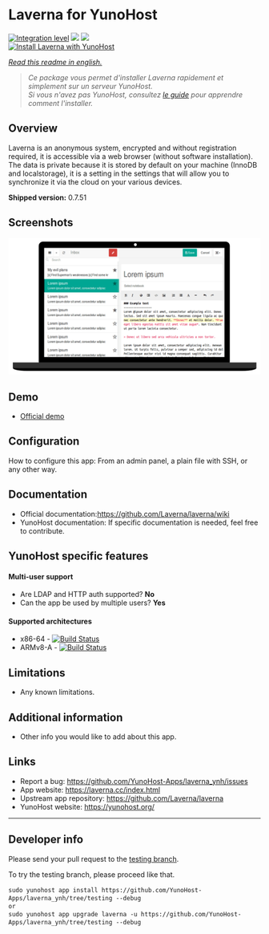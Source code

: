 # Laverna for YunoHost

[![Integration level](https://dash.yunohost.org/integration/laverna.svg)](https://dash.yunohost.org/appci/app/laverna) ![](https://ci-apps.yunohost.org/ci/badges/laverna.status.svg) ![](https://ci-apps.yunohost.org/ci/badges/laverna.maintain.svg)  
[![Install Laverna with YunoHost](https://install-app.yunohost.org/install-with-yunohost.png)](https://install-app.yunohost.org/?app=laverna)

*[Read this readme in english.](./README.md)* 

> *Ce package vous permet d'installer Laverna rapidement et simplement sur un serveur YunoHost.  
Si vous n'avez pas YunoHost, consultez [le guide](https://yunohost.org/#/install) pour apprendre comment l'installer.*

## Overview
Laverna is an anonymous system, encrypted and without registration required, it is accessible via a web browser (without software installation).
The data is private because it is stored by default on your machine (InnoDB and localstorage), it is a setting in the settings that will allow you to synchronize it via the cloud on your various devices.

**Shipped version:** 0.7.51

## Screenshots

![](sources/laverna.png)

## Demo

* [Official demo](https://laverna.cc/app/)

## Configuration

How to configure this app: From an admin panel, a plain file with SSH, or any other way.

## Documentation

 * Official documentation:https://github.com/Laverna/laverna/wiki
 * YunoHost documentation: If specific documentation is needed, feel free to contribute.

## YunoHost specific features

#### Multi-user support

 * Are LDAP and HTTP auth supported? **No**
 * Can the app be used by multiple users? **Yes**

#### Supported architectures

* x86-64 - [![Build Status](https://ci-apps.yunohost.org/ci/logs/laverna%20%28Apps%29.svg)](https://ci-apps.yunohost.org/ci/apps/laverna/)
* ARMv8-A - [![Build Status](https://ci-apps-arm.yunohost.org/ci/logs/laverna%20%28Apps%29.svg)](https://ci-apps-arm.yunohost.org/ci/apps/laverna/)

## Limitations

* Any known limitations.

## Additional information

* Other info you would like to add about this app.

## Links

 * Report a bug: https://github.com/YunoHost-Apps/laverna_ynh/issues
 * App website: https://laverna.cc/index.html
 * Upstream app repository: https://github.com/Laverna/laverna
 * YunoHost website: https://yunohost.org/

---

## Developer info

Please send your pull request to the [testing branch](https://github.com/YunoHost-Apps/laverna_ynh/tree/testing).

To try the testing branch, please proceed like that.
```
sudo yunohost app install https://github.com/YunoHost-Apps/laverna_ynh/tree/testing --debug
or
sudo yunohost app upgrade laverna -u https://github.com/YunoHost-Apps/laverna_ynh/tree/testing --debug
```
